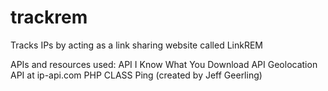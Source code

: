 # trackrem
Tracks IPs by acting as a link sharing website called LinkREM

APIs and resources used:
API           I Know What You Download
API           Geolocation API at ip-api.com
PHP CLASS     Ping (created by Jeff Geerling)

